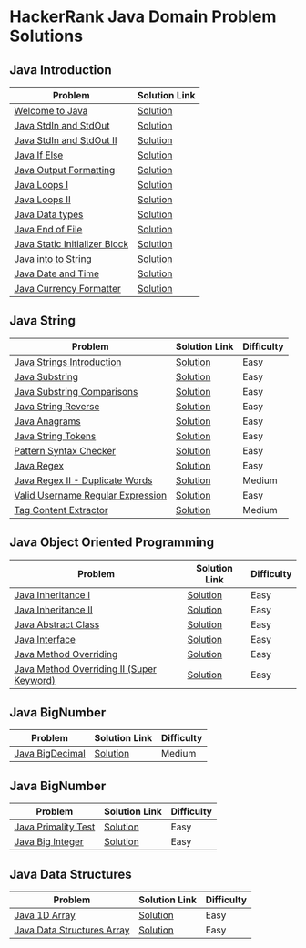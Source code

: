 # HackerRank Java Domain Problem Solutions

## Java Introduction
| Problem | Solution Link |
|---------|---------------| 
| [Welcome to Java](https://www.hackerrank.com/challenges/welcome-to-java/problem) | [Solution](https://github.com/anishLearnsToCode/hackerrank-java/blob/master/src/WelcomeToJava.java) |
| [Java StdIn and StdOut](https://www.hackerrank.com/challenges/java-stdin-and-stdout-1/problem) | [Solution](https://github.com/anishLearnsToCode/hackerrank-java/blob/master/src/JavaStdInAndStdOutI.java) |
| [Java StdIn and StdOut II](https://www.hackerrank.com/challenges/java-stdin-and-stdout-2/problem) | [Solution](https://github.com/anishLearnsToCode/hackerrank-java/blob/master/src/JavaStdInAndStdOutII.java) |
| [Java If Else](https://www.hackerrank.com/challenges/java-if-else/problem) | [Solution](https://github.com/anishLearnsToCode/hackerrank-java/blob/master/src/JavaIfElse.java) |
| [Java Output Formatting](https://www.hackerrank.com/challenges/java-output-formatting/problem) | [Solution](https://github.com/anishLearnsToCode/hackerrank-java/blob/master/src/JavaOutputFormatting.java) |
| [Java Loops I](https://www.hackerrank.com/challenges/java-loops-i/problem) | [Solution](https://github.com/anishLearnsToCode/hackerrank-java/blob/master/src/JavaLoopsI.java) |
| [Java Loops II](https://www.hackerrank.com/challenges/java-loops/problem) | [Solution](https://github.com/anishLearnsToCode/hackerrank-java/blob/master/src/JavaLoopsII.java) |
| [Java Data types](https://www.hackerrank.com/challenges/java-datatypes/problem) | [Solution](https://github.com/anishLearnsToCode/hackerrank-java/blob/master/src/JavaDatatypes.java) |
| [Java End of File](https://www.hackerrank.com/challenges/java-end-of-file/problem) | [Solution](https://github.com/anishLearnsToCode/hackerrank-java/blob/master/src/JavaEndOfFile.java) |
| [Java Static Initializer Block](https://www.hackerrank.com/challenges/java-static-initializer-block/problem) | [Solution](https://github.com/anishLearnsToCode/hackerrank-java/blob/master/src/JavaStaticInitializerBlock.java) |
| [Java into to String](https://www.hackerrank.com/challenges/java-int-to-string/problem) | [Solution](https://github.com/anishLearnsToCode/hackerrank-java/blob/master/src/JavaIntToString.java) |
| [Java Date and Time](https://www.hackerrank.com/challenges/java-date-and-time/problem) | [Solution](https://github.com/anishLearnsToCode/hackerrank-java/blob/master/src/JavaDateAndTime.java) |
| [Java Currency Formatter](https://www.hackerrank.com/challenges/java-currency-formatter/problem) | [Solution](https://github.com/anishLearnsToCode/hackerrank-java/blob/master/src/JavaCurrencyFormatter.java) |



## Java String
| Problem | Solution Link | Difficulty |
|---------|---------------|------------|
| [Java Strings Introduction](https://www.hackerrank.com/challenges/java-strings-introduction/problem) | [Solution](https://github.com/anishLearnsToCode/hackerrank-java/blob/master/src/JavaStringsIntroduction.java) | Easy |
| [Java Substring](https://www.hackerrank.com/challenges/java-substring/problem) | [Solution](https://github.com/anishLearnsToCode/hackerrank-java/blob/master/src/JavaSubstring.java) | Easy |
| [Java Substring Comparisons](https://www.hackerrank.com/challenges/java-string-compare/problem) | [Solution](https://github.com/anishLearnsToCode/hackerrank-java/blob/master/src/JavaSubstringComparison.java) | Easy |
| [Java String Reverse](https://www.hackerrank.com/challenges/java-string-reverse/problem) | [Solution](https://github.com/anishLearnsToCode/hackerrank-java/blob/master/src/JavaStringReverse.java) | Easy |
| [Java Anagrams](https://www.hackerrank.com/challenges/java-anagrams/problem) | [Solution](https://github.com/anishLearnsToCode/hackerrank-java/blob/master/src/JavaAnagrams.java) | Easy |
| [Java String Tokens](https://www.hackerrank.com/challenges/java-string-tokens/problem) | [Solution](https://github.com/anishLearnsToCode/hackerrank-java/blob/master/src/JavaStringTokens.java) | Easy |
| [Pattern Syntax Checker](https://www.hackerrank.com/challenges/pattern-syntax-checker/problem) | [Solution](https://github.com/anishLearnsToCode/hackerrank-java/blob/master/src/PatternSyntaxChecker.java) | Easy |
| [Java Regex](https://www.hackerrank.com/challenges/java-regex/problem) | [Solution](https://github.com/anishLearnsToCode/hackerrank-java/blob/master/src/JavaRegex.java) | Easy |
| [Java Regex II - Duplicate Words](https://www.hackerrank.com/challenges/duplicate-word/problem) | [Solution](https://github.com/anishLearnsToCode/hackerrank-java/blob/master/src/JavaRegexIIDuplicateWords.java) | Medium |
| [Valid Username Regular Expression](https://www.hackerrank.com/challenges/valid-username-checker/problem) | [Solution](https://github.com/anishLearnsToCode/hackerrank-java/blob/master/src/ValidUsernameRegularExpression.java) | Easy |
| [Tag Content Extractor](https://www.hackerrank.com/challenges/tag-content-extractor/problem) | [Solution](https://github.com/anishLearnsToCode/hackerrank-java/blob/master/src/TagContentExtractor.java) | Medium |


## Java Object Oriented Programming
| Problem| Solution Link | Difficulty |
|--------|---------------|------------|
| [Java Inheritance I](https://www.hackerrank.com/challenges/java-inheritance-1/problem) | [Solution](https://github.com/anishLearnsToCode/hackerrank-java/blob/master/src/JavaInheritanceI.java) | Easy |
| [Java Inheritance II](https://www.hackerrank.com/challenges/java-inheritance-2/problem) | [Solution](https://github.com/anishLearnsToCode/hackerrank-java/blob/master/src/JavaInheritenceII.java) | Easy |
| [Java Abstract Class](https://www.hackerrank.com/challenges/java-abstract-class) | [Solution](https://github.com/anishLearnsToCode/hackerrank-java/blob/master/src/JavaAbstractClass.java) | Easy |
| [Java Interface](https://www.hackerrank.com/challenges/java-interface/problem) | [Solution](https://github.com/anishLearnsToCode/hackerrank-java/blob/master/src/JavaInterface.java) | Easy |
| [Java Method Overriding](https://www.hackerrank.com/challenges/java-method-overriding/problem) | [Solution](https://github.com/anishLearnsToCode/hackerrank-java/blob/master/src/JavaMethodOverriding.java) | Easy |
| [Java Method Overriding II (Super Keyword)](https://www.hackerrank.com/challenges/java-method-overriding-2-super-keyword/problem) | [Solution](https://github.com/anishLearnsToCode/hackerrank-java/blob/master/src/JavaMethodOverridingIISuperKeyword.java) | Easy |


## Java BigNumber
| Problem | Solution Link | Difficulty |
|---------|---------------|------------|
| [Java BigDecimal](https://www.hackerrank.com/challenges/java-bigdecimal/problem) | [Solution](https://github.com/anishLearnsToCode/hackerrank-java/blob/master/src/JavaBigDecimal.java) | Medium |


## Java BigNumber
| Problem | Solution Link | Difficulty |
|---------|---------------|------------|
| [Java Primality Test](https://www.hackerrank.com/challenges/java-primality-test/problem) | [Solution](https://github.com/anishLearnsToCode/hackerrank-java/blob/master/src/JavaPrimalityTest.java) | Easy |
| [Java Big Integer](https://www.hackerrank.com/challenges/java-biginteger/problem) | [Solution](https://github.com/anishLearnsToCode/hackerrank-java/blob/master/src/JavaBigInteger.java) | Easy |


## Java Data Structures
| Problem | Solution Link | Difficulty |
|---------|---------------|------------|
| [Java 1D Array](https://www.hackerrank.com/challenges/java-1d-array-introduction/problem?) | [Solution](https://github.com/anishLearnsToCode/hackerrank-java/blob/master/src/Java1DArray.java) | Easy |
| [Java Data Structures Array](https://www.hackerrank.com/challenges/java-2d-array/problem) | [Solution]() | Easy |
